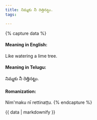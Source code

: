 ```yaml
---
title: నిమ్మకు నీ రెత్తినట్టు.
tags:

---
```


{% capture data %}
#### Meaning in English:
Like watering a lime tree.

#### Meaning in Telugu:
నిమ్మకు నీ రెత్తినట్టు.

#### Romanization:
Nim'maku nī rettinaṭṭu.
{% endcapture %}

{{ data | markdownify }}

